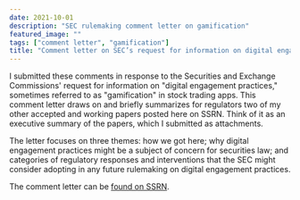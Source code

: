 ```yaml
---
date: 2021-10-01
description: "SEC rulemaking comment letter on gamification"
featured_image: ""
tags: ["comment letter", "gamification"]
title: "Comment letter on SEC’s request for information on digital engagement practices, File No. S7-10-21"
---
```



I submitted these comments in response to the Securities and Exchange Commissions' request for information on "digital engagement practices," sometimes referred to as "gamification" in stock trading apps. This comment letter draws on and briefly summarizes for regulators two of my other accepted and working papers posted here on SSRN. Think of it as an executive summary of the papers, which I submitted as attachments.

The letter focuses on three themes: how we got here; why digital engagement practices might be a subject of concern for securities law; and categories of regulatory responses and interventions that the SEC might consider adopting in any future rulemaking on digital engagement practices.

The comment letter can be [found on SSRN](https://papers.ssrn.com/sol3/papers.cfm?abstract_id=3934893).